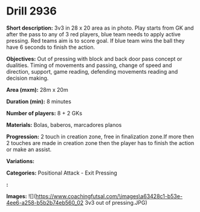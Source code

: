 # Drill 2936

**Short description:**
3v3 in 28 x 20 area as in photo. Play starts from GK and after the pass to any of 3 red players, blue team needs to apply active pressing. Red teams aim is to score goal. If blue team wins the ball they have 6 seconds to finish the action.

**Objectives:**
Out of pressing with block and back door pass concept or dualities. Timing of movements and passing, change of speed and direction, support, game reading, defending movements reading and decision making.

**Area (mxm):**
28m x 20m

**Duration (min):**
8 minutes

**Number of players:**
8 + 2 GKs

**Materials:**
Bolas, baberos, marcadores planos

**Progression:**
2 touch in creation zone, free in finalization zone.If more then 2 touches are made in creation zone then the player has to finish the action or make an assist.

**Variations:**


**Categories:**
Positional Attack - Exit Pressing

**:**


**Images:**
![](https://www.coachingfutsal.com/\images\a63428c1-b53e-4ee6-a258-b5b2b74eb560_02 3v3 out of pressing.JPG)

